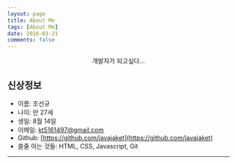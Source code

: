 ```yaml
---
layout: page
title: About Me
tags: [About Me]
date: 2016-03-21
comments: false
---
```

    
<center>개발자가 되고싶다...</center>

## 신상정보

- 이름: 조선규
- 나이: 만 27세
- 생일: 8월 14일
- 이메일: kt5161497@gmail.com
- Github: [https://github.com/javajaket](https://github.com/javajaket)
- 쓸줄 아는 것들: HTML, CSS, Javascript, Git

- - -

